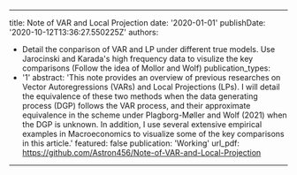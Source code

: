 

---
title: Note of VAR and Local Projection
date: '2020-01-01'
publishDate: '2020-10-12T13:36:27.550225Z'
authors:
- Detail the conparison of VAR and LP under different true models. Use Jarocinski and Karada's high frequency data to visulize the key comparisons (Follow the idea of Mollor and Wolf)
publication_types:
- '1'
abstract: 'This note provides an overview of previous researches on Vector Autoregressions
(VARs) and Local Projections (LPs). I will detail the equivalence of these two methods
when the data generating process (DGP) follows the VAR process, and their approximate equivalence in the scheme under Plagborg-Møller and Wolf (2021) when the
DGP is unknown. In addition, I use several extensive empirical examples in Macroeconomics to visualize some of the key comparisons in this article.'
featured: false
publication: 'Working'
url_pdf: https://github.com/Astron456/Note-of-VAR-and-Local-Projection
---
